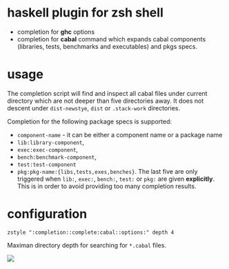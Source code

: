 # haskell plugin for zsh shell

* completion for **ghc** options
* completion for **cabal** command which expands cabal components (libraries,
    tests, benchmarks and executables) and pkgs specs.

# usage

The completion script will find and inspect all cabal files under current
directory which are not deeper than five directories away. It does not descent
under `dist-newstye`, `dist` or `.stack-work` directories.

Completion for the following package specs is supported:
* `component-name` - it can be either a component name or a package name
* `lib:library-component`,
* `exec:exec-component`,
* `bench:benchmark-component`,
* `test:test-component`
* `pkg:pkg-name:{libs,tests,exes,benches}`.
The last five are only triggered when `lib:`, `exec:`, `bench:`, 
`test:` or `pkg:` are given **explicitly**.  This is in order to avoid
providing too many completion results.

# configuration

```
zstyle ":completion::complete:cabal::options:" depth 4
```
Maximan directory depth for searching for `*.cabal` files.

![](https://raw.githubusercontent.com/coot/zsh-cabal/master/docs/screencast.gif)
